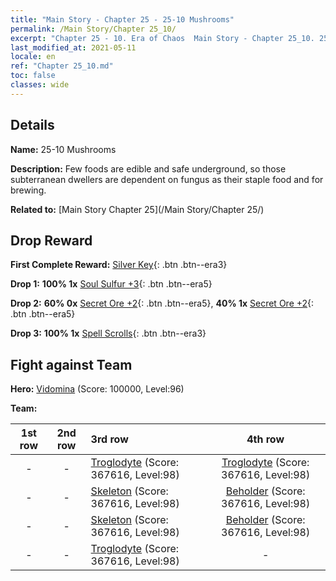 ```yaml
---
title: "Main Story - Chapter 25 - 25-10 Mushrooms"
permalink: /Main Story/Chapter 25_10/
excerpt: "Chapter 25 - 10. Era of Chaos  Main Story - Chapter 25_10. 25-10 Mushrooms"
last_modified_at: 2021-05-11
locale: en
ref: "Chapter 25_10.md"
toc: false
classes: wide
---
```


## Details

 **Name:** 25-10 Mushrooms

 **Description:** Few foods are edible and safe underground, so those subterranean dwellers are dependent on fungus as their staple food and for brewing.

 **Related to:** [Main Story Chapter 25](/Main Story/Chapter 25/)

## Drop Reward

 **First Complete Reward:** [Silver Key](/Items/con_693/){: .btn .btn--era3}

 **Drop 1:** **100% 1x** [Soul Sulfur +3](/Items/mat_85/){: .btn .btn--era5}

 **Drop 2:** **60% 0x** [Secret Ore +2](/Items/mat_75/){: .btn .btn--era5}, **40% 1x** [Secret Ore +2](/Items/mat_75/){: .btn .btn--era5}

 **Drop 3:** **100% 1x** [Spell Scrolls](/Items/con_694/){: .btn .btn--era3}


## Fight against Team
 **Hero:** [Vidomina](/heroes/Vidomina/) (Score: 100000, Level:96)

 **Team:**


  | 1st row | 2nd row | 3rd row | 4th row |
  |:----:|:----:|:----|:----:|
  | - | - | [Troglodyte](/units/Troglodyte/) (Score: 367616, Level:98)  | [Troglodyte](/units/Troglodyte/) (Score: 367616, Level:98)  |
  | - | - | [Skeleton](/units/Skeleton/) (Score: 367616, Level:98)  | [Beholder](/units/Beholder/) (Score: 367616, Level:98)  |
  | - | - | [Skeleton](/units/Skeleton/) (Score: 367616, Level:98)  | [Beholder](/units/Beholder/) (Score: 367616, Level:98)  |
  | - | - | [Troglodyte](/units/Troglodyte/) (Score: 367616, Level:98)  | - |


